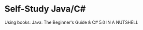 Self-Study Java/C#
====================

Using books:
Java: The Beginner's Guide &
C# 5.0 IN A NUTSHELL

